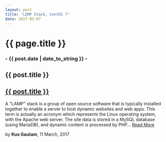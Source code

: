 ```yaml
---
layout: post
title: "LEMP Stack, CentOS 7"
date: 2017-03-07
---
```


<div class="wrapper">
		<div class="header header-filter" style="background-image: url('{{ site.github.url}}/img/bg2.jpeg');">
			<div class="container">
				<div class="row">
					<div class="col-md-8 col-md-offset-2">
						<div class="brand">
							<h1>{{ page.title }}</h1>
							<h3>- {{ post.date | date_to_string }} -</h3>
						</div>
					</div>
				</div>
			</div>
			<div class="main main-raised margin-top">
				<div class="section section-basic">
			    	<div class="container">
			            <div class="title">
							<h2>{{ post.title }}</h2>
			            </div>
				            <div class="row">
				                <div class="col-md-10 col-md-offset-1">
				                	<a href="{{ site.github.url }}{{ post.url }}" title="{{ post.title }}"><h2>{{ post.title }}</h2></a>
				                	<p>
				                		A "LAMP" stack is a group of open source software that is typically installed together to enable a server to host dynamic websites and web apps. This term is actually an acronym which represents the Linux operating system, with the Apache web server. The site data is stored in a MySQL database (using MariaDB), and dynamic content is processed by PHP...  <a href="{{ site.github.url }}{{ post.url }}" class="margin-left">Read More</a>
				                	</p>
				                	<p>by <strong>Kus Gautam</strong>, 11 March, 2017</p>	
				                </div>
				            </div>
			        </div>
			    </div>
			</div>
		</div>
</div>